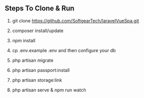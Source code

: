 ## Steps To Clone & Run

1. git clone https://github.com/SoftgearTech/laravelVueSpa.git

2. composer install/update

3. npm install

4. cp .env.example .env and then configure your db

5. php artisan migrate

6. php artisan passport:install

7. php artisan storage:link

8. php artisan serve & npm run watch
